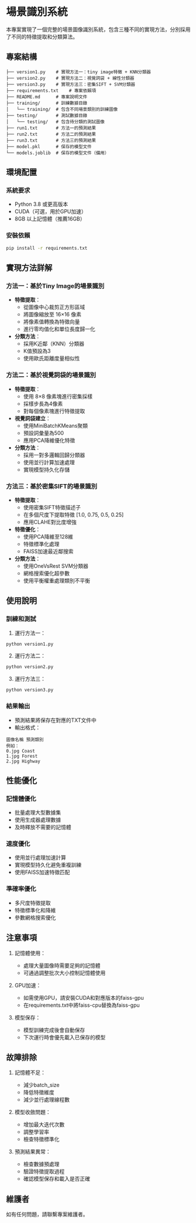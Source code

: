 # 場景識別系統

本專案實現了一個完整的場景圖像識別系統，包含三種不同的實現方法，分別採用了不同的特徵提取和分類算法。

## 專案結構

```
├── version1.py    # 實現方法一：tiny image特徵 + KNN分類器
├── version2.py    # 實現方法二：視覺詞袋 + 線性分類器
├── version3.py    # 實現方法三：密集SIFT + SVM分類器
├── requirements.txt    # 專案依賴項
├── README.md      # 專案說明文件
├── training/      # 訓練數據目錄
│   └── training/  # 包含不同場景類別的訓練圖像
├── testing/       # 測試數據目錄
│   └── testing/   # 包含待分類的測試圖像
├── run1.txt       # 方法一的預測結果
├── run2.txt       # 方法二的預測結果
├── run3.txt       # 方法三的預測結果
├── model.pkl      # 保存的模型文件
└── models.joblib  # 保存的模型文件（備用）
```

## 環境配置

### 系統要求
- Python 3.8 或更高版本
- CUDA（可選，用於GPU加速）
- 8GB 以上記憶體（推薦16GB）

### 安裝依賴
```bash
pip install -r requirements.txt
```

## 實現方法詳解

### 方法一：基於Tiny Image的場景識別
- **特徵提取**：
  - 從圖像中心裁剪正方形區域
  - 將圖像縮放至 16×16 像素
  - 將像素值轉換為特徵向量
  - 進行零均值化和單位長度歸一化
- **分類方法**：
  - 採用K近鄰（KNN）分類器
  - K值預設為3
  - 使用歐氏距離度量相似性

### 方法二：基於視覺詞袋的場景識別
- **特徵提取**：
  - 使用 8×8 像素塊進行密集採樣
  - 採樣步長為4像素
  - 對每個像素塊進行特徵提取
- **視覺詞袋建立**：
  - 使用MiniBatchKMeans聚類
  - 預設詞彙量為500
  - 應用PCA降維優化特徵
- **分類方法**：
  - 採用一對多邏輯回歸分類器
  - 使用並行計算加速處理
  - 實現模型持久化存儲

### 方法三：基於密集SIFT的場景識別
- **特徵提取**：
  - 使用密集SIFT特徵描述子
  - 在多個尺度下提取特徵 [1.0, 0.75, 0.5, 0.25]
  - 應用CLAHE對比度增強
- **特徵優化**：
  - 使用PCA降維至128維
  - 特徵標準化處理
  - FAISS加速最近鄰搜索
- **分類方法**：
  - 使用OneVsRest SVM分類器
  - 網格搜索優化超參數
  - 使用平衡權重處理類別不平衡

## 使用說明

### 訓練和測試
1. 運行方法一：
```bash
python version1.py
```

2. 運行方法二：
```bash
python version2.py
```

3. 運行方法三：
```bash
python version3.py
```

### 結果輸出
- 預測結果將保存在對應的TXT文件中
- 輸出格式：
```
圖像名稱 預測類別
例如：
0.jpg Coast
1.jpg Forest
2.jpg Highway
```

## 性能優化

### 記憶體優化
- 批量處理大型數據集
- 使用生成器處理數據
- 及時釋放不需要的記憶體

### 速度優化
- 使用並行處理加速計算
- 實現模型持久化避免重複訓練
- 使用FAISS加速特徵匹配

### 準確率優化
- 多尺度特徵提取
- 特徵標準化和降維
- 參數網格搜索優化

## 注意事項

1. 記憶體使用：
   - 處理大量圖像時需要足夠的記憶體
   - 可通過調整批次大小控制記憶體使用

2. GPU加速：
   - 如需使用GPU，請安裝CUDA和對應版本的faiss-gpu
   - 在requirements.txt中將faiss-cpu替換為faiss-gpu

3. 模型保存：
   - 模型訓練完成後會自動保存
   - 下次運行時會優先載入已保存的模型

## 故障排除

1. 記憶體不足：
   - 減少batch_size
   - 降低特徵維度
   - 減少並行處理線程數

2. 模型收斂問題：
   - 增加最大迭代次數
   - 調整學習率
   - 檢查特徵標準化

3. 預測結果異常：
   - 檢查數據預處理
   - 驗證特徵提取過程
   - 確認模型保存和載入是否正確

## 維護者

如有任何問題，請聯繫專案維護者。 